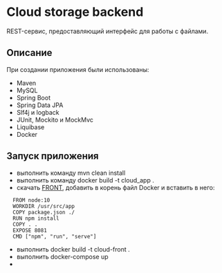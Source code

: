 # Cloud storage backend
REST-сервис, предоставляющий интерфейс для работы с файлами.

## Описание
При создании приложения были использованы:
- Maven
- MySQL
- Spring Boot
- Spring Data JPA
- Slf4j и logback
- JUnit, Mockito и MockMvc
- Liquibase
- Docker

## Запуск приложения
- выполнить команду mvn clean install
- выполнить команду docker build -t cloud_app .
- скачать [FRONT](./netology-diplom-frontend), добавить в корень файл Docker и вставить в него:
```
  FROM node:10
  WORKDIR /usr/src/app
  COPY package.json ./
  RUN npm install
  COPY . .
  EXPOSE 8081
  CMD ["npm", "run", "serve"]
```
- выполнить docker build -t cloud-front .
- выполнить docker-compose up
- 

